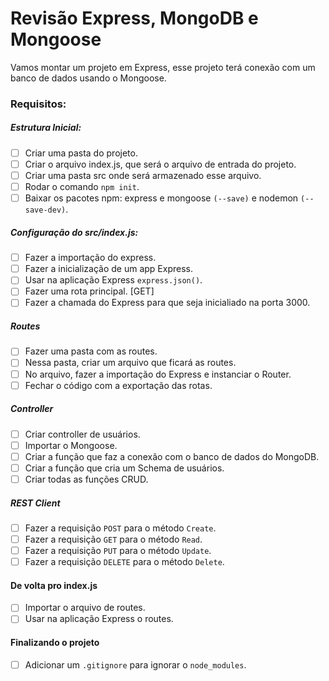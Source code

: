 # Revisão Express, MongoDB e Mongoose
Vamos montar um projeto em Express, esse projeto terá conexão com um banco de dados usando o Mongoose.

### Requisitos:

##### Estrutura Inicial:
- [ ] Criar uma pasta do projeto.
- [ ] Criar o arquivo index.js, que será o arquivo de entrada do projeto.
- [ ] Criar uma pasta src onde será armazenado esse arquivo.
- [ ] Rodar o comando `npm init`.
- [ ] Baixar os pacotes npm: express e mongoose `(--save)` e nodemon `(--save-dev)`.

##### Configuração do src/index.js:
- [ ] Fazer a importação do express.
- [ ] Fazer a inicialização de um app Express.
- [ ] Usar na aplicação Express `express.json()`.
- [ ] Fazer uma rota principal. [GET]
- [ ] Fazer a chamada do Express para que seja inicialiado na porta 3000.

##### Routes
- [ ] Fazer uma pasta com as routes.
- [ ] Nessa pasta, criar um arquivo que ficará as routes.
- [ ] No arquivo, fazer a importação do Express e instanciar o Router.
- [ ] Fechar o código com a exportação das rotas.

##### Controller
- [ ] Criar controller de usuários.
- [ ] Importar o Mongoose.
- [ ] Criar a função que faz a conexão com o banco de dados do MongoDB.
- [ ] Criar a função que cria um Schema de usuários.
- [ ] Criar todas as funções CRUD.

##### REST Client
- [ ] Fazer a requisição `POST` para o método `Create`.
- [ ] Fazer a requisição `GET` para o método `Read`.
- [ ] Fazer a requisição `PUT` para o método `Update`.
- [ ] Fazer a requisição `DELETE` para o método `Delete`.

#### De volta pro index.js
- [ ] Importar o arquivo de routes.
- [ ] Usar na aplicação Express o routes.

#### Finalizando o projeto
- [ ] Adicionar um `.gitignore` para ignorar o `node_modules`.

